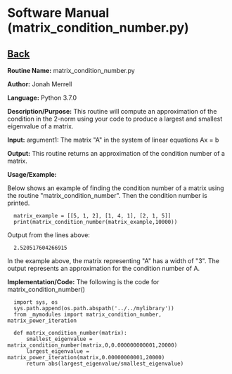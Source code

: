 # Software Manual (matrix_condition_number.py)

## [Back](../)

**Routine Name:**           matrix_condition_number.py

**Author:** Jonah Merrell

**Language:** Python 3.7.0

**Description/Purpose:** This routine will compute an approximation of the condition in the 2-norm using your code to
produce a largest and smallest eigenvalue of a matrix.

**Input:** argument1: The matrix "A" in the system of linear equations Ax = b

**Output:** This routine returns an approximation of the condition number of a matrix.

**Usage/Example:**

Below shows an example of finding the condition number of a matrix using the routine "matrix_condition_number".
 Then the condition number is printed.

      matrix_example = [[5, 1, 2], [1, 4, 1], [2, 1, 5]]
      print(matrix_condition_number(matrix_example,10000))

Output from the lines above:

      2.520517604266915

In the example above, the matrix representing "A" has a width of "3". The output represents an approximation for the condition number of A.

**Implementation/Code:** The following is the code for matrix_condition_number()

      import sys, os
      sys.path.append(os.path.abspath('../../mylibrary'))
      from _mymodules import matrix_condition_number, matrix_power_iteration

      def matrix_condition_number(matrix):
          smallest_eigenvalue = matrix_condition_number(matrix,0,0.000000000001,20000)
          largest_eigenvalue = matrix_power_iteration(matrix,0.00000000001,20000)
          return abs(largest_eigenvalue/smallest_eigenvalue)
